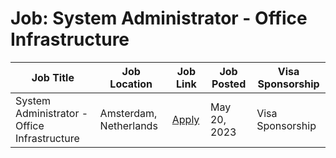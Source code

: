 # Job: System Administrator - Office Infrastructure

| Job Title | Job Location | Job Link | Job Posted | Visa Sponsorship |
| --- | --- | --- | --- | --- |
| System Administrator - Office Infrastructure | Amsterdam, Netherlands | [Apply](https://careers.adyen.com/vacancies/4974508-system-administrator-office-infrastructure) | May 20, 2023 | Visa Sponsorship |
